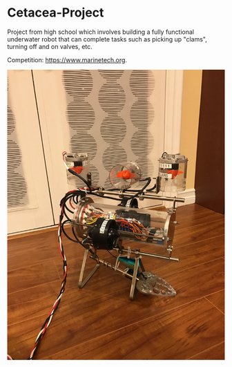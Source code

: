 # Cetacea-Project

Project from high school which involves building a fully functional underwater robot that can complete tasks such as picking up "clams", turning off and on valves, etc. 

Competition: https://www.marinetech.org.


![Cetacea ROV](IMG_0440.jpeg)
